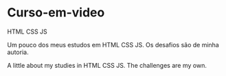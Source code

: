 # Curso-em-video
 HTML CSS JS
 
 Um pouco dos meus estudos em HTML CSS JS. Os desafios são de minha autoria.

 A little about my studies in HTML CSS JS. The challenges are my own.
